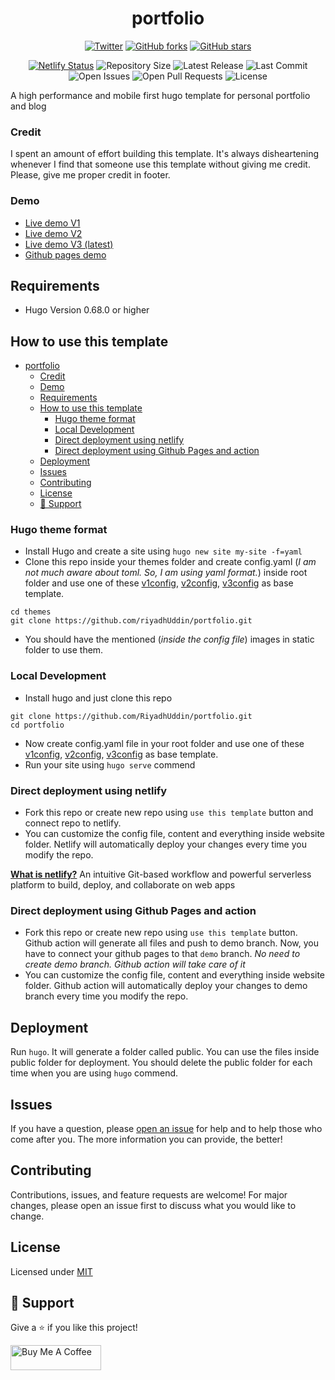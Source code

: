 <div align="center">
  
# portfolio 
 
[![Twitter](https://img.shields.io/twitter/url?label=Tweet&style=social&url=https%3A%2F%2Fgithub.com%2FRiyadhUddin%2Fportfolio)](https://twitter.com/intent/tweet?text=Wow:&url=https%3A%2F%2Fgithub.com%2FRiyadhUddin%2Fportfolio) [![GitHub forks](https://img.shields.io/github/forks/RiyadhUddin/portfolio?style=plastic)](https://github.com/RiyadhUddin/portfolio/network) [![GitHub stars](https://img.shields.io/github/stars/RiyadhUddin/portfolio?style=plastic)](https://github.com/RiyadhUddin/portfolio/stargazers)

[![Netlify Status](https://api.netlify.com/api/v1/badges/5c1dcb34-cada-4c80-82b7-cfdbdbd7c774/deploy-status)](https://app.netlify.com/sites/portfolio/deploys)
![Repository Size](https://img.shields.io/github/repo-size/RiyadhUddin/portfolio)
![Latest Release](https://img.shields.io/github/v/release/RiyadhUddin/portfolio?include_prereleases)
![Last Commit](https://img.shields.io/github/last-commit/RiyadhUddin/portfolio)
![Open Issues](https://img.shields.io/github/issues/RiyadhUddin/portfolio?color=important)
![Open Pull Requests](https://img.shields.io/github/issues-pr/RiyadhUddin/portfolio?color=yellowgreen)
![License](https://img.shields.io/github/license/RiyadhUddin/portfolio)

</div>

A high performance and mobile first hugo template for personal portfolio and blog

### Credit

I spent an amount of effort building this template. It's always disheartening whenever I find that someone use this template without giving me credit. Please, give me proper credit in footer.

### Demo

- [Live demo V1](https://portfolio-1.netlify.app)
- [Live demo V2](https://portfolio-2.netlify.app)
- [Live demo V3 (latest)](https://portfolio.netlify.app)
- [Github pages demo](https://RiyadhUddin.github.io/)

## Requirements

- Hugo Version 0.68.0 or higher

## How to use this template

- [portfolio](#portfolio)
    - [Credit](#credit)
    - [Demo](#demo)
  - [Requirements](#requirements)
  - [How to use this template](#how-to-use-this-template)
    - [Hugo theme format](#hugo-theme-format)
    - [Local Development](#local-development)
    - [Direct deployment using netlify](#direct-deployment-using-netlify)
    - [Direct deployment using Github Pages and action](#direct-deployment-using-github-pages-and-action)
  - [Deployment](#deployment)
  - [Issues](#issues)
  - [Contributing](#contributing)
  - [License](#license)
  - [🤝 Support](#-support)

### Hugo theme format

- Install Hugo and create a site using `hugo new site my-site -f=yaml`
- Clone this repo inside your themes folder and create config.yaml (_I am not much aware about toml. So, I am using yaml format._) inside root folder and use one of these [v1config](https://github.com/RiyadhUddin/portfolio/blob/master/website/v1.yaml), [v2config](https://github.com/RiyadhUddin/portfolio/blob/master/website/v2.yaml), [v3config](https://github.com/RiyadhUddin/portfolio/blob/master/website/v3.yaml) as base template.

```
cd themes
git clone https://github.com/riyadhUddin/portfolio.git
```

- You should have the mentioned (_inside the config file_) images in static folder to use them.

### Local Development

- Install hugo and just clone this repo

```
git clone https://github.com/RiyadhUddin/portfolio.git
cd portfolio
```

- Now create config.yaml file in your root folder and use one of these [v1config](https://github.com/RiyadhUddin/portfolio/blob/master/website/v1.yaml), [v2config](https://github.com/RiyadhUddin/portfolio/blob/master/website/v2.yaml), [v3config](https://github.com/RiyadhUddin/portfolio/blob/master/website/v3.yaml) as base template.
- Run your site using `hugo serve` commend

### Direct deployment using netlify

- Fork this repo or create new repo using `use this template` button and connect repo to netlify.
- You can customize the config file, content and everything inside website folder. Netlify will automatically deploy your changes every time you modify the repo.

**[What is netlify?](https://www.netlify.com/about/)** An intuitive Git-based workflow and powerful serverless platform to build, deploy, and collaborate on web apps

### Direct deployment using Github Pages and action

- Fork this repo or create new repo using `use this template` button. Github action will generate all files and push to demo branch. Now, you have to connect your github pages to that `demo` branch. _No need to create demo branch. Github action will take care of it_
- You can customize the config file, content and everything inside website folder. Github action will automatically deploy your changes to demo branch every time you modify the repo.

## Deployment

Run `hugo`. It will generate a folder called public. You can use the files inside public folder for deployment. You should delete the public folder for each time when you are using `hugo` commend.

## Issues

If you have a question, please [open an issue](https://github.com/RiyadhUddin/portfolio/issues) for help and to help those who come after you. The more information you can provide, the better!

## Contributing

Contributions, issues, and feature requests are welcome! For major changes, please open an issue first to discuss what you would like to change.

## License

Licensed under [MIT](LICENSE)

## 🤝 Support

Give a ⭐️ if you like this project!

<a href="https://ko-fi.com/riyadhuddin" target="_blank" rel="noopener"><img src="https://cdn.buymeacoffee.com/buttons/v2/default-yellow.png" height="40" width="145" alt="Buy Me A Coffee"></a>
